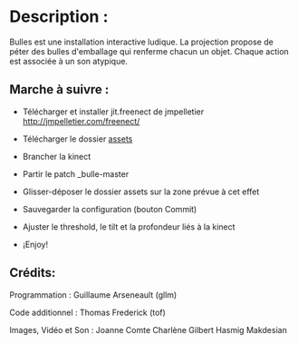 # Description : 
Bulles est une installation interactive ludique.
La projection propose de péter des bulles d'emballage qui renferme chacun un objet.
Chaque action est associée à un son atypique.


## Marche à suivre : 

* Télécharger et installer jit.freenect de jmpelletier
[http://jmpelletier.com/freenect/
](http://jmpelletier.com/freenect/)

* Télécharger le dossier 
[assets](https://dl.dropboxusercontent.com/u/15569938/git/bulles/assets.zip)

* Brancher la kinect

* Partir le patch _bulle-master

* Glisser-déposer le dossier assets sur la zone prévue à cet effet 

* Sauvegarder la configuration (bouton Commit)

* Ajuster le threshold, le tilt et la profondeur liés à la kinect

* ¡Enjoy!



## Crédits: 

Programmation :
Guillaume Arseneault (gllm)

Code additionnel : 
Thomas Frederick (tof)

Images,  Vidéo et Son :
Joanne Comte
Charlène Gilbert
Hasmig Makdesian




